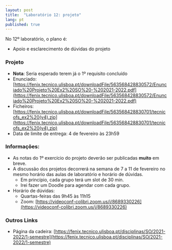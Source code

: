 ```yaml
---
layout: post
title:  "Laboratório 12: projeto"
lang: pt
published: true
---
```


No 12º laboratório, o plano é:
- Apoio e esclarecimento de dúvidas do projeto

### Projeto
- **Nota**: Seria esperado terem já o 1º requisito concluído
- Enunciado: [https://fenix.tecnico.ulisboa.pt/downloadFile/563568428830572/Enunciado%20Projeto%20Ex2%20SO%20-%202021-2022.pdf](https://fenix.tecnico.ulisboa.pt/downloadFile/563568428830572/Enunciado%20Projeto%20Ex2%20SO%20-%202021-2022.pdf)
- Ficheiros: [https://fenix.tecnico.ulisboa.pt/downloadFile/563568428830701/tecnicofs_ex2%20(v4).zip](https://fenix.tecnico.ulisboa.pt/downloadFile/563568428830701/tecnicofs_ex2%20(v4).zip)
- Data de limite de entrega: 4 de fevereiro às 23h59

### Informações:
- As notas do 1º exercício do projeto deverão ser publicadas **muito** em breve.
- A discussão dos projetos decorrerá na semana de 7 a 11 de fevereiro no mesmo horário das aulas de laboratório e horário de dúvidas.
	- Em princípio, cada grupo terá um slot de 30 min.
	- Irei fazer um Doodle para agendar com cada grupo.
- Horário de dúvidas:
	- Quartas-feiras das 9h45 às 11h15
	- Zoom: [https://videoconf-colibri.zoom.us/j/8689330226](https://videoconf-colibri.zoom.us/j/8689330226)

### Outros Links
- Página da cadeira: [https://fenix.tecnico.ulisboa.pt/disciplinas/SO/2021-2022/1-semestre](https://fenix.tecnico.ulisboa.pt/disciplinas/SO/2021-2022/1-semestre)
